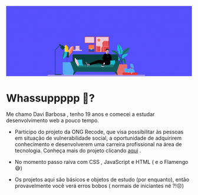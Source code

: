<img src ="https://github.com/davibarbosa2/davibarbosa2/blob/main/estudante%20full-stack.gif" width="3000px">
 
# Whassuppppp 👻?

Me chamo Davi Barbosa , tenho 19 anos e comecei a estudar desenvolvimento web a pouco tempo.


- Participo do projeto da ONG Recode, que visa possibilitar às pessoas em situação de vulnerabilidade social, a oportunidade de adquirirem conhecimento e desenvolverem uma carreira profissional na área de tecnologia. Conheça mais do projeto clicando <a href="https://www.recodepro.org.br/o-programa/" target="_blank">aqui</a> .

- No momento passo raiva com CSS , JavaScript e HTML ( e o Flamengo 😅)

- Os projetos aqui são básicos e objetos de estudo (por enquanto), então provavelmente você verá erros bobos ( normais de iniciantes né ?!😣) 

